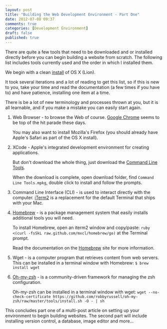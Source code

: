 ```yaml
---
layout: post
title: "Building the Web Development Environment - Part One"
date: 2012-07-08 09:37
comments: true
categories: [Development Environment]
draft: false
published: true
---
```


There are quite a few tools that need to be downloaded and or installed directly before you can begin building a website from scratch. The following list includes tools currently used and the order in which I installed them.<!-- more -->

We begin with a clean [install](/blog/2012/06/24/os-x-install/index.html) of OS X (Lion).

It took several iterations and a lot of reading to get this list, so if this is new to you, take your time and read the documentation (a few times if you have to) and have patience, installing one item at a time.

There is be a lot of new terminology and processes thrown at you, but it is all learnable, and if you make a mistake you can easily start again.

1. Web Browser - to browse the Web of course.
[Google Chrome](https://www.google.com/chrome) seems to be top of the hit parade these days.

	You may also want to install Mozilla's Firefox (you should already have Apple's Safari as part of the OS X install).

2. XCode - Apple's integrated development environment for creating applications. 

	But don't download the whole thing, just download the [Command Line Tools](https://developer.apple.com/downloads/index.action). 

	When the download is complete, open download folder, find `Command Line Tools.mpkg`, double click to install and follow the prompts.

3. Command Line Interface (CLI) - is used to interact directly with the computer.
[iTerm2](http://www.iterm2.com/) is a replacement for the default Terminal that ships with your Mac.

4. [Homebrew](http://mxcl.github.com/homebrew/) - is a package management system that easily installs additional tools you will need. 

	To install Homebrew, open an iterm2 window and copy/paste: `ruby <(curl -fsSkL raw.github.com/mxcl/homebrew/go)` at the Terminal prompt. 

	Read the documentation on the [Homebrew](http://mxcl.github.com/homebrew/) site for more information.

5. Wget - is a computer program that retrieves content from web servers. This can be installed in a terminal window with Homebrew: `$ brew install wget`

6. [Oh-my-zsh](https://github.com/robbyrussell/oh-my-zsh) - is a community-driven framework for managing the zsh configuration. 

	Oh-my-zsh can be installed in a terminal window with wget: `wget --no-check-certificate https://github.com/robbyrussell/oh-my-zsh/raw/master/tools/install.sh -O - | sh`

This concludes part one of a multi-post article on setting up your environment to begin building websites. The second part will include installing version control, a database, image editor and more...